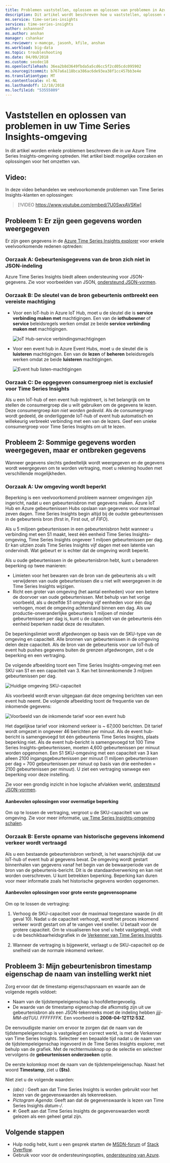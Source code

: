 ```yaml
---
title: Problemen vaststellen, oplossen en oplossen van problemen in Azure Time Series Insights | Microsoft Docs
description: Dit artikel wordt beschreven hoe u vaststellen, oplossen en oplossen van veelvoorkomende problemen die in uw Azure Time Series Insights-omgeving optreden.
ms.service: time-series-insights
services: time-series-insights
author: ashannon7
ms.author: anshan
manager: cshankar
ms.reviewer: v-mamcge, jasonh, kfile, anshan
ms.workload: big-data
ms.topic: troubleshooting
ms.date: 04/09/2018
ms.custom: seodec18
ms.openlocfilehash: 36ea2b8d3649fbda5a5cd6cc5f2cd05cdc095902
ms.sourcegitcommit: b767a6a118bca386ac6de93ea38f1cc457bb3e4e
ms.translationtype: MT
ms.contentlocale: nl-NL
ms.lasthandoff: 12/18/2018
ms.locfileid: "53555809"
---
```

# <a name="diagnose-and-solve-issues-in-your-time-series-insights-environment"></a>Vaststellen en oplossen van problemen in uw Time Series Insights-omgeving

In dit artikel worden enkele problemen beschreven die in uw Azure Time Series Insights-omgeving optreden. Het artikel biedt mogelijke oorzaken en oplossingen voor het omzetten van.

## <a name="video"></a>Video: 

In deze video behandelen we veelvoorkomende problemen van Time Series Insights-klanten en oplossingen:</br>

> [!VIDEO https://www.youtube.com/embed/7U0SwxAVSKw]

## <a name="problem-1-no-data-is-shown"></a>Probleem 1: Er zijn geen gegevens worden weergegeven

Er zijn geen gegevens in de [Azure Time Series Insights explorer](https://insights.timeseries.azure.com) voor enkele veelvoorkomende redenen optreden:

### <a name="cause-a-event-source-data-isnt-in-json-format"></a>Oorzaak A: Gebeurtenisgegevens van de bron zich niet in JSON-indeling

Azure Time Series Insights biedt alleen ondersteuning voor JSON-gegevens. Zie voor voorbeelden van JSON, [ondersteund JSON-vormen](./how-to-shape-query-json.md).

### <a name="cause-b-the-event-source-key-is-missing-a-required-permission"></a>Oorzaak B: De sleutel van de bron gebeurtenis ontbreekt een vereiste machtiging

* Voor een IoT-hub in Azure IoT Hub, moet u de sleutel die is **service verbinding maken met** machtigingen. Een van de **iothubowner** of **service** beleidsregels werken omdat ze beide **service verbinding maken met** machtigingen.

   ![IoT Hub-service verbindingsmachtigingen](media/diagnose-and-solve-problems/iothub-serviceconnect-permissions.png)


* Voor een event hub in Azure Event Hubs, moet u de sleutel die is **luisteren** machtigingen. Een van de **lezen** of **beheren** beleidsregels werken omdat ze beide **luisteren** machtigingen.

   ![Event hub listen-machtigingen](media/diagnose-and-solve-problems/eventhub-listen-permissions.png)

### <a name="cause-c-the-consumer-group-provided-isnt-exclusive-to-time-series-insights"></a>Oorzaak C: De opgegeven consumergroep niet is exclusief voor Time Series Insights

Als u een IoT-hub of een event hub registreert, is het belangrijk om te stellen de consumergroep die u wilt gebruiken om de gegevens te lezen. Deze consumergroep *kan niet worden gedeeld*. Als de consumergroep wordt gedeeld, de onderliggende IoT-hub of event hub automatisch en willekeurig verbreekt verbinding met een van de lezers. Geef een unieke consumergroep voor Time Series Insights om uit te lezen.

## <a name="problem-2-some-data-is-shown-but-data-is-missing"></a>Probleem 2: Sommige gegevens worden weergegeven, maar er ontbreken gegevens

Wanneer gegevens slechts gedeeltelijk wordt weergegeven en de gegevens wordt weergegeven om te worden vertraging, moet u rekening houden met verschillende mogelijkheden.

### <a name="cause-a-your-environment-is-being-throttled"></a>Oorzaak A: Uw omgeving wordt beperkt

Beperking is een veelvoorkomend probleem wanneer omgevingen zijn ingericht, nadat u een gebeurtenisbron met gegevens maken. Azure IoT Hub en Azure gebeurtenissen Hubs opslaan van gegevens voor maximaal zeven dagen. Time Series Insights begin altijd bij de oudste gebeurtenissen in de gebeurtenis bron (first in, First out, of *FIFO*). 

Als u 5 miljoen gebeurtenissen in een gebeurtenisbron hebt wanneer u verbinding met een S1 maakt, leest één eenheid Time Series Insights-omgeving, Time Series Insights ongeveer 1 miljoen gebeurtenissen per dag. Er kan uitzien zoals Time Series Insights vijf dagen met een latentie van ondervindt. Wat gebeurt er is echter dat de omgeving wordt beperkt. 

Als u oude gebeurtenissen in de gebeurtenisbron hebt, kunt u benaderen beperking op twee manieren:

- Limieten voor het bewaren van de bron van de gebeurtenis als u wilt verwijderen van oude gebeurtenissen die u niet wilt weergegeven in de Time Series Insights wijzigen.
- Richt een groter van omgeving (het aantal eenheden) voor een betere de doorvoer van oude gebeurtenissen. Met behulp van het vorige voorbeeld, als u dezelfde S1 omgeving vijf eenheden voor één dag verhogen, moet de omgeving achterstand binnen een dag. Als uw productie-onveranderlijke gebeurtenis 1 miljoen of minder gebeurtenissen per dag is, kunt u de capaciteit van de gebeurtenis één eenheid beperken nadat deze de resultaten.

De beperkingslimiet wordt afgedwongen op basis van de SKU-type van de omgeving en capaciteit. Alle bronnen van gebeurtenissen in de omgeving delen deze capaciteit. Als de bron van de gebeurtenis voor uw IoT-hub of event hub pushes gegevens buiten de grenzen afgedwongen, ziet u de beperking en een vertraging.

De volgende afbeelding toont een Time Series Insights-omgeving met een SKU van S1 en een capaciteit van 3. Kan het binnenkomende 3 miljoen gebeurtenissen per dag.

![Huidige omgeving SKU-capaciteit](media/diagnose-and-solve-problems/environment-sku-current-capacity.png)

Als voorbeeld wordt ervan uitgegaan dat deze omgeving berichten van een event hub neemt. De volgende afbeelding toont de frequentie van de inkomende gegevens:

![Voorbeeld van de inkomende tarief voor een event hub](media/diagnose-and-solve-problems/eventhub-ingress-rate.png)

Het dagelijkse tarief voor inkomend verkeer is ~ 67,000 berichten. Dit tarief wordt omgezet in ongeveer 46 berichten per minuut. Als de event hub-bericht is samengevoegd tot één gebeurtenis Time Series Insights, plaats beperking niet. Als de event hub-bericht is samengevoegd tot 100 Time Series Insights-gebeurtenissen, moeten 4,600 gebeurtenissen per minuut worden opgenomen. Een S1 SKU-omgeving met een capaciteit van 3 kan alleen 2100 ingangsgebeurtenissen per minuut (1 miljoen gebeurtenissen per dag = 700 gebeurtenissen per minuut op basis van drie eenheden = 2100 gebeurtenissen per minuut). U ziet een vertraging vanwege een beperking voor deze instelling. 

Zie voor een grondig inzicht in hoe logische afvlakken werkt, [ondersteund JSON-vormen](./how-to-shape-query-json.md).

#### <a name="recommended-resolutions-for-excessive-throttling"></a>Aanbevolen oplossingen voor overmatige beperking

Om op te lossen de vertraging, vergroot u de SKU-capaciteit van uw omgeving. Zie voor meer informatie, [uw Time Series Insights-omgeving schalen](time-series-insights-how-to-scale-your-environment.md).

### <a name="cause-b-initial-ingestion-of-historical-data-slows-ingress"></a>Oorzaak B: Eerste opname van historische gegevens inkomend verkeer wordt vertraagd

Als u een bestaande gebeurtenisbron verbindt, is het waarschijnlijk dat uw IoT-hub of event hub al gegevens bevat. De omgeving wordt gestart binnenhalen van gegevens vanaf het begin van de bewaarperiode van de bron van de gebeurtenis-bericht. Dit is de standaardverwerking en kan niet worden overschreven. U kunt betrekken beperking. Beperking kan duren voor meer informatie zoals het historische gegevens worden opgenomen.

#### <a name="recommended-resolutions-for-large-initial-ingestion"></a>Aanbevolen oplossingen voor grote eerste gegevensopname

Om op te lossen de vertraging:

1. Verhoog de SKU-capaciteit voor de maximaal toegestane waarde (in dit geval 10). Nadat u de capaciteit verhoogt, wordt het proces inkomend verkeer wordt gestart om af te vangen veel sneller. U betaalt voor de grotere capaciteit. Om te visualiseren hoe snel u hebt vastgelegd, vindt u de beschikbaarheidsgrafiek in de [Verkenner van Time Series Insights](https://insights.timeseries.azure.com). 

2. Wanneer de vertraging is bijgewerkt, verlaagt u de SKU-capaciteit op de snelheid van de normale inkomend verkeer.

## <a name="problem-3-my-event-sources-timestamp-property-name-setting-doesnt-work"></a>Probleem 3: Mijn gebeurtenisbron timestamp eigenschap de naam van instelling werkt niet

Zorg ervoor dat de timestamp eigenschapsnaam en waarde aan de volgende regels voldoet:
* Naam van de tijdstempeleigenschap is hoofdlettergevoelig.
* De waarde van de timestamp eigenschap die afkomstig zijn uit uw gebeurtenisbron als een JSON-tekenreeks moet de indeling hebben _jjjj-MM-ddTUU. FFFFFFFK_. Een voorbeeld is **2008-04-12T12:53Z**.

De eenvoudigste manier om ervoor te zorgen dat de naam van de tijdstempeleigenschap is vastgelegd en correct werkt, is met de Verkenner van Time Series Insights. Selecteer een bepaalde tijd nadat u de naam van de tijdstempeleigenschap ingevoerd in de Time Series Insights explorer, met behulp van de grafiek. Met de rechtermuisknop op de selectie en selecteer vervolgens de **gebeurtenissen onderzoeken** optie. 

De eerste kolomkop moet de naam van de tijdstempeleigenschap. Naast het woord **Timestamp**, ziet u **($ts)**. 

Niet ziet u de volgende waarden:
- *(abc)* : Geeft aan dat Time Series Insights is worden gebruikt voor het lezen van de gegevenswaarden als tekenreeksen.
- *Pictogram Agenda*: Geeft aan dat de gegevenswaarde is lezen van Time Series Insights *datum-/*.
- *#*: Geeft aan dat Time Series Insights de gegevenswaarden wordt gelezen als een geheel getal zijn.


## <a name="next-steps"></a>Volgende stappen

- Hulp nodig hebt, kunt u een gesprek starten de [MSDN-forum](https://social.msdn.microsoft.com/Forums/home?forum=AzureTimeSeriesInsights) of [Stack Overflow](https://stackoverflow.com/questions/tagged/azure-timeseries-insights). 
- Gebruik voor voor de ondersteuningsopties, [ondersteuning van Azure](https://azure.microsoft.com/support/options/).

